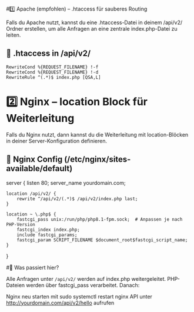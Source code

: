 #1️⃣ Apache (empfohlen) – .htaccess für sauberes Routing

Falls du Apache nutzt, kannst du eine .htaccess-Datei in deinem /api/v2/ Ordner erstellen, um alle Anfragen an eine zentrale index.php-Datei zu leiten.

## 📌 .htaccess in /api/v2/

```RewriteEngine On
RewriteCond %{REQUEST_FILENAME} !-f
RewriteCond %{REQUEST_FILENAME} !-d
RewriteRule ^(.*)$ index.php [QSA,L]
```

# 2️⃣ Nginx – location Block für Weiterleitung

Falls du Nginx nutzt, dann kannst du die Weiterleitung mit location-Blöcken in deiner Server-Konfiguration definieren.

## 📌 Nginx Config (/etc/nginx/sites-available/default)

server {
    listen 80;
    server_name yourdomain.com;

    location /api/v2/ {
        rewrite ^/api/v2/(.*)$ /api/v2/index.php last;
    }

    location ~ \.php$ {
        fastcgi_pass unix:/run/php/php8.1-fpm.sock;  # Anpassen je nach PHP-Version
        fastcgi_index index.php;
        include fastcgi_params;
        fastcgi_param SCRIPT_FILENAME $document_root$fastcgi_script_name;
    }
}


#🔹 Was passiert hier?

Alle Anfragen unter `/api/v2/` werden auf index.php weitergeleitet.
PHP-Dateien werden über fastcgi_pass verarbeitet.
Danach:

Nginx neu starten mit sudo systemctl restart nginx
API unter http://yourdomain.com/api/v2/hello aufrufen
